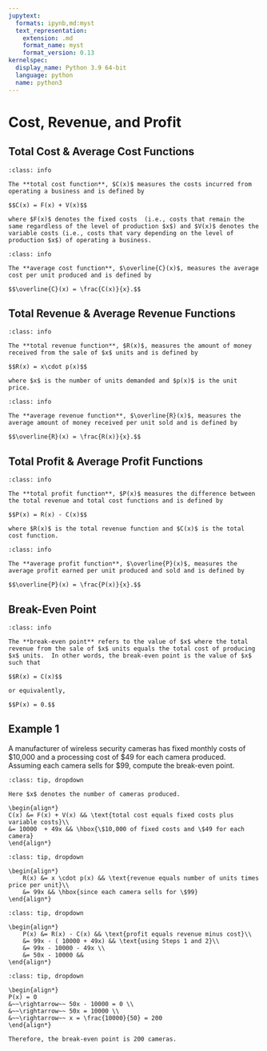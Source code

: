 ```yaml
---
jupytext:
  formats: ipynb,md:myst
  text_representation:
    extension: .md
    format_name: myst
    format_version: 0.13
kernelspec:
  display_name: Python 3.9 64-bit
  language: python
  name: python3
---
```

# Cost, Revenue, and Profit

## Total Cost & Average Cost Functions

```{admonition} Definition
:class: info

The **total cost function**, $C(x)$ measures the costs incurred from operating a business and is defined by

$$C(x) = F(x) + V(x)$$

where $F(x)$ denotes the fixed costs  (i.e., costs that remain the same regardless of the level of production $x$) and $V(x)$ denotes the variable costs (i.e., costs that vary depending on the level of production $x$) of operating a business.
```


```{admonition} Definition
:class: info

The **average cost function**, $\overline{C}(x)$, measures the average cost per unit produced and is defined by

$$\overline{C}(x) = \frac{C(x)}{x}.$$
```




## Total Revenue & Average Revenue Functions


```{admonition} Definition
:class: info

The **total revenue function**, $R(x)$, measures the amount of money received from the sale of $x$ units and is defined by

$$R(x) = x\cdot p(x)$$

where $x$ is the number of units demanded and $p(x)$ is the unit price.
```


```{admonition} Definition
:class: info

The **average revenue function**, $\overline{R}(x)$, measures the average amount of money received per unit sold and is defined by

$$\overline{R}(x) = \frac{R(x)}{x}.$$
```


## Total Profit & Average Profit Functions


```{admonition} Definition
:class: info

The **total profit function**, $P(x)$ measures the difference between the total revenue and total cost functions and is defined by

$$P(x) = R(x) - C(x)$$

where $R(x)$ is the total revenue function and $C(x)$ is the total cost function.
```

```{admonition} Definition
:class: info

The **average profit function**, $\overline{P}(x)$, measures the average profit earned per unit produced and sold and is defined by

$$\overline{P}(x) = \frac{P(x)}{x}.$$
```




## Break-Even Point

```{admonition} Definition
:class: info

The **break-even point** refers to the value of $x$ where the total revenue from the sale of $x$ units equals the total cost of producing $x$ units.  In other words, the break-even point is the value of $x$ such that 

$$R(x) = C(x)$$

or equivalently,

$$P(x) = 0.$$
```


## Example 1

A manufacturer of wireless security cameras has fixed monthly costs of \$10,000 and a processing cost of \$49 for each camera produced. Assuming each camera sells for \$99, compute the break-even point.



```{admonition} Step 1: Compute the total cost function, $C(x)$.
:class: tip, dropdown
 
Here $x$ denotes the number of cameras produced.

\begin{align*}
C(x) &= F(x) + V(x) && \text{total cost equals fixed costs plus variable costs}\\
&= 10000  + 49x && \hbox{\$10,000 of fixed costs and \$49 for each camera}
\end{align*}
```

```{admonition} Step 2: Compute the total revenue function, $R(x)$.
:class: tip, dropdown

\begin{align*}
    R(x) &= x \cdot p(x) && \text{revenue equals number of units times price per unit}\\
    &= 99x && \hbox{since each camera sells for \$99}
\end{align*}
```

```{admonition} Step 3: Compute the total profit function, $P(x)$.
:class: tip, dropdown

\begin{align*}
    P(x) &= R(x) - C(x) && \text{profit equals revenue minus cost}\\
    &= 99x - ( 10000 + 49x) && \text{using Steps 1 and 2}\\
    &= 99x - 10000 - 49x \\
    &= 50x - 10000 && 
\end{align*}
```

```{admonition} Step 4: Compute the break-even point.
:class: tip, dropdown

\begin{align*}
P(x) = 0 
&~~\rightarrow~~ 50x - 10000 = 0 \\
&~~\rightarrow~~ 50x = 10000 \\
&~~\rightarrow~~ x = \frac{10000}{50} = 200
\end{align*}

Therefore, the break-even point is 200 cameras.
```